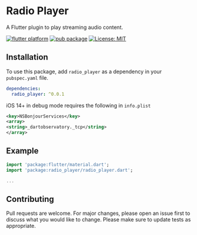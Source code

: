 # Radio Player

A Flutter plugin to play streaming audio content.

[![flutter platform](https://img.shields.io/badge/Platform-Flutter-yellow.svg)](https://flutter.io)
[![pub package](https://img.shields.io/pub/v/radio_player.svg)](https://pub.dartlang.org/packages/radio_player)
[![License: MIT](https://img.shields.io/badge/License-MIT-yellow.svg)](https://opensource.org/licenses/MIT)

## Installation

To use this package, add `radio_player` as a dependency in your `pubspec.yaml` file.

```yaml
dependencies:
  radio_player: ^0.0.1
```

iOS 14+ in debug mode requires the following in `info.plist`

```xml
<key>NSBonjourServices</key>
<array>
<string>_dartobservatory._tcp</string>
</array>
```

## Example

```dart
import 'package:flutter/material.dart';
import 'package:radio_player/radio_player.dart';

...
```

## Contributing

Pull requests are welcome. For major changes, please open an issue first to discuss what you would like to change.
Please make sure to update tests as appropriate.
